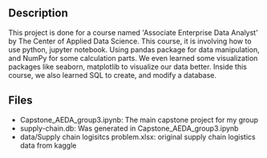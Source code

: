## Description 
This project is done for a course named 'Associate Enterprise Data Analyst' by The Center of Applied Data Science. This course, it is involving how to use python, jupyter notebook. Using pandas package for data manipulation, and NumPy for some calculation parts. We even learned some visualization packages like seaborn, matplotlib to visualize our data better. Inside this course, we also learned SQL to create, and modify a database.

## Files 
- Capstone_AEDA_group3.ipynb: The main capstone project for my group
- supply-chain.db: Was generated in Capstone_AEDA_group3.ipynb
- data/Supply chain logisitcs problem.xlsx: original supply chain logistics data from kaggle
